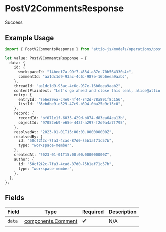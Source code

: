 # PostV2CommentsResponse

Success

## Example Usage

```typescript
import { PostV2CommentsResponse } from "attio-js/models/operations/postv2comments.js";

let value: PostV2CommentsResponse = {
  data: {
    id: {
      workspaceId: "14beef7a-99f7-4534-a87e-70b564330a4c",
      commentId: "aa1dc1d9-93ac-4c6c-987e-16b6eea9aab2",
    },
    threadId: "aa1dc1d9-93ac-4c6c-987e-16b6eea9aab2",
    contentPlaintext: "Let's go ahead and close this deal, alice@attio.com.",
    entry: {
      entryId: "2e6e29ea-c4e0-4f44-842d-78a891f8c156",
      listId: "33ebdbe9-e529-47c9-b894-0ba25e9c15c0",
    },
    record: {
      recordId: "bf071e1f-6035-429d-b874-d83ea64ea13b",
      objectId: "97052eb9-e65e-443f-a297-f2d9a4a7f795",
    },
    resolvedAt: "2023-01-01T15:00:00.000000000Z",
    resolvedBy: {
      id: "50cf242c-7fa3-4cad-87d0-75b1af71c57b",
      type: "workspace-member",
    },
    createdAt: "2023-01-01T15:00:00.000000000Z",
    author: {
      id: "50cf242c-7fa3-4cad-87d0-75b1af71c57b",
      type: "workspace-member",
    },
  },
};
```

## Fields

| Field                                                    | Type                                                     | Required                                                 | Description                                              |
| -------------------------------------------------------- | -------------------------------------------------------- | -------------------------------------------------------- | -------------------------------------------------------- |
| `data`                                                   | [components.Comment](../../models/components/comment.md) | :heavy_check_mark:                                       | N/A                                                      |